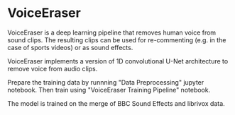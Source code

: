 # VoiceEraser

VoiceEraser is a deep learning pipeline that removes human voice from sound clips. The resulting clips can be used for re-commenting (e.g. in the case of sports videos) or as sound effects.

VoiceEraser implements a version of 1D convolutional U-Net architecture to remove voice from audio clips.

Prepare the training data by runnning "Data Preprocessing" jupyter notebook. Then train using "VoiceEraser Training Pipeline" notebook.

The model is trained on the merge of BBC Sound Effects and librivox data.
